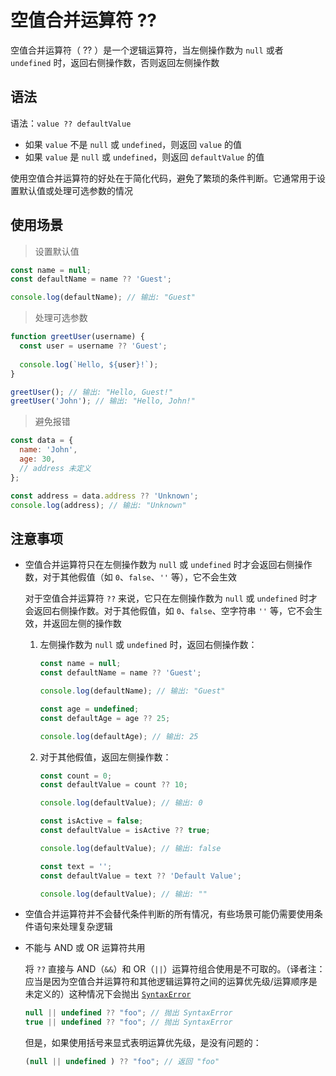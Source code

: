 # 空值合并运算符 ??

空值合并运算符（ ?? ）是一个逻辑运算符，当左侧操作数为 `null` 或者 `undefined`  时，返回右侧操作数，否则返回左侧操作数

 

## 语法

语法：`value ?? defaultValue`

- 如果 `value` 不是 `null` 或 `undefined`，则返回 `value` 的值
- 如果 `value` 是 `null` 或 `undefined`，则返回 `defaultValue` 的值



使用空值合并运算符的好处在于简化代码，避免了繁琐的条件判断。它通常用于设置默认值或处理可选参数的情况



## 使用场景

> 设置默认值



```js
const name = null;
const defaultName = name ?? 'Guest';

console.log(defaultName); // 输出: "Guest"

```



> 处理可选参数



```js
function greetUser(username) {
  const user = username ?? 'Guest';
  
  console.log(`Hello, ${user}!`);
}

greetUser(); // 输出: "Hello, Guest!"
greetUser('John'); // 输出: "Hello, John!"

```



> 避免报错



```js
const data = {
  name: 'John',
  age: 30,
  // address 未定义
};

const address = data.address ?? 'Unknown';
console.log(address); // 输出: "Unknown"

```



## 注意事项

- 空值合并运算符只在左侧操作数为 `null` 或 `undefined` 时才会返回右侧操作数，对于其他假值（如 `0`、`false`、`''` 等），它不会生效

  对于空值合并运算符 `??` 来说，它只在左侧操作数为 `null` 或 `undefined` 时才会返回右侧操作数。对于其他假值，如 `0`、`false`、空字符串 `''` 等，它不会生效，并返回左侧的操作数

  

  1. 左侧操作数为 `null` 或 `undefined` 时，返回右侧操作数：

     ```js
     const name = null;
     const defaultName = name ?? 'Guest';
     
     console.log(defaultName); // 输出: "Guest"
     
     const age = undefined;
     const defaultAge = age ?? 25;
     
     console.log(defaultAge); // 输出: 25
     
     ```

     

  2. 对于其他假值，返回左侧操作数：

     ```js
     const count = 0;
     const defaultValue = count ?? 10;
     
     console.log(defaultValue); // 输出: 0
     
     const isActive = false;
     const defaultValue = isActive ?? true;
     
     console.log(defaultValue); // 输出: false
     
     const text = '';
     const defaultValue = text ?? 'Default Value';
     
     console.log(defaultValue); // 输出: ""
     
     ```

     

- 空值合并运算符并不会替代条件判断的所有情况，有些场景可能仍需要使用条件语句来处理复杂逻辑

- 不能与 AND 或 OR 运算符共用

  将 `??` 直接与 AND（`&&`）和 OR（`||`）运算符组合使用是不可取的。（译者注：应当是因为空值合并运算符和其他逻辑运算符之间的运算优先级/运算顺序是未定义的）这种情况下会抛出 [`SyntaxError`](https://developer.mozilla.org/zh-CN/docs/Web/JavaScript/Reference/Global_Objects/SyntaxError)

  

  ```js
  null || undefined ?? "foo"; // 抛出 SyntaxError
  true || undefined ?? "foo"; // 抛出 SyntaxError
  
  ```

  

  但是，如果使用括号来显式表明运算优先级，是没有问题的：

  

  ```js
  (null || undefined ) ?? "foo"; // 返回 "foo"
  
  ```

  
